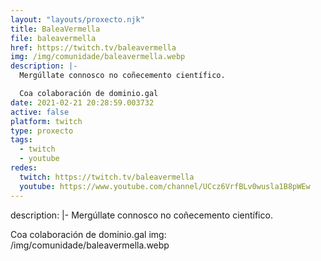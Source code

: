 ```yaml
---
layout: "layouts/proxecto.njk"
title: BaleaVermella
file: baleavermella
href: https://twitch.tv/baleavermella
img: /img/comunidade/baleavermella.webp
description: |-
  Mergúllate connosco no coñecemento científico.

  Coa colaboración de dominio.gal
date: 2021-02-21 20:28:59.003732
active: false
platform: twitch
type: proxecto
tags:
  - twitch
  - youtube
redes:
  twitch: https://twitch.tv/baleavermella
  youtube: https://www.youtube.com/channel/UCcz6VrfBLv0wusla1B8pWEw
---
```

description: |-
  Mergúllate connosco no coñecemento científico.

  Coa colaboración de dominio.gal
img: /img/comunidade/baleavermella.webp
